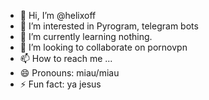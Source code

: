 - 👋 Hi, I’m @helixoff
- 👀 I’m interested in Pyrogram, telegram bots
- 🌱 I’m currently learning nothing.
- 💞️ I’m looking to collaborate on pornovpn
- 📫 How to reach me ...
- 😄 Pronouns: miau/miau
- ⚡ Fun fact: ya jesus 

<!---
helixoff/helixoff is a ✨ special ✨ repository because its `README.md` (this file) appears on your GitHub profile.
You can click the Preview link to take a look at your changes.
--->
